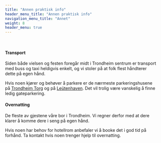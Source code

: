 ```yaml
---
title: "Annen praktisk info"
header_menu_title: "Annen praktisk info"
navigation_menu_title: "Annet"
weight: 8
header_menu: true
---
```


&nbsp;

#### Transport
Siden både vielsen og festen foregår midt i Trondheim sentrum er transport med buss og taxi heldigvis enkelt, og vi stoler på at folk flest håndterer dette på egen hånd.

Hvis noen kjører og behøver å parkere er de nærmeste parkeringshusene på [Trondheim Torg](https://maps.app.goo.gl/8HFk37z9GycL71k3A) og på [Leütenhaven](https://maps.app.goo.gl/erbP8cXi9NYx98XXA). Det vil trolig være vanskelig å finne ledig gateparkering.

#### Overnatting
De fleste av gjestene våre bor i Trondheim. Vi regner derfor med at dere klarer å komme dere i seng på egen hånd.

Hvis noen har behov for hotellrom anbefaler vi å booke det i god tid på forhånd. Ta kontakt hvis noen trenger hjelp til overnatting.
